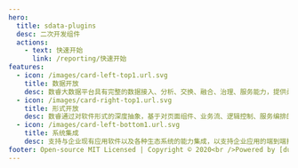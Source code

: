 ```yaml
---
hero:
  title: sdata-plugins
  desc: 二次开发组件
  actions:
    - text: 快速开始
      link: /reporting/快速开始
features:
  - icon: /images/card-left-top1.url.svg
    title: 数据开放
    desc: 数睿大数据平台具有完整的数据接入、分析、交换、融合、治理、服务能力，提供柔性、流动、统一的数据资产。
  - icon: /images/card-right-top1.url.svg
    title: 形式开放
    desc: 数睿通过对软件形式的深度抽象，基于对页面组件、业务流、逻辑控制、服务编排的装配进行填报、业务流、分析仪、大屏、文档以及应用的设计。
  - icon: /images/card-left-bottom1.url.svg
    title: 系统集成
    desc: 支持与企业现有应用软件以及各种生态系统的能力集成，以支持企业应用的端到端打通，助力企业架构演进。
footer: Open-source MIT Licensed | Copyright © 2020<br />Powered by [dumi](https://d.umijs.org)
---
```


<!-- <embed src="../README.md"></embed> -->
